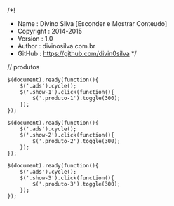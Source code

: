 /*!
 * Name      : Divino Silva [Esconder e Mostrar Conteudo]
 * Copyright : 2014-2015
 * Version   : 1.0
 * Author    : divinosilva.com.br
 * GitHub    : https://github.com/divin0silva
 */

// produtos

    $(document).ready(function(){
		$('.ads').cycle();
		$('.show-1').click(function(){
			$('.produto-1').toggle(300);
		});
	});

	$(document).ready(function(){
		$('.ads').cycle();
		$('.show-2').click(function(){
			$('.produto-2').toggle(300);
		});
	});

	$(document).ready(function(){
		$('.ads').cycle();
		$('.show-3').click(function(){
			$('.produto-3').toggle(300);
		});
	});
